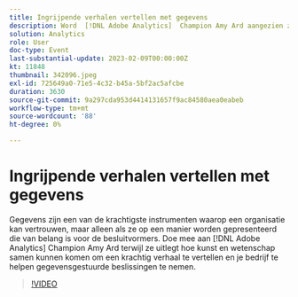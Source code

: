 ```yaml
---
title: Ingrijpende verhalen vertellen met gegevens
description: Word  [!DNL Adobe Analytics]  Champion Amy Ard aangezien zij verklaart hoe de kunst en de wetenschap samen kunnen komen om een krachtig verhaal te vertellen en uw bedrijf te helpen gegeven-gedreven besluiten nemen.
solution: Analytics
role: User
doc-type: Event
last-substantial-update: 2023-02-09T00:00:00Z
kt: 11848
thumbnail: 342096.jpeg
exl-id: 725649a0-71e5-4c32-b45a-5bf2ac5afcbe
duration: 3630
source-git-commit: 9a297cda953d4414131657f9ac84580aea0eabeb
workflow-type: tm+mt
source-wordcount: '88'
ht-degree: 0%

---
```


# Ingrijpende verhalen vertellen met gegevens

Gegevens zijn een van de krachtigste instrumenten waarop een organisatie kan vertrouwen, maar alleen als ze op een manier worden gepresenteerd die van belang is voor de besluitvormers. Doe mee aan [!DNL Adobe Analytics] Champion Amy Ard terwijl ze uitlegt hoe kunst en wetenschap samen kunnen komen om een krachtig verhaal te vertellen en je bedrijf te helpen gegevensgestuurde beslissingen te nemen.

>[!VIDEO](https://video.tv.adobe.com/v/342096/?quality=12&learn=on)
